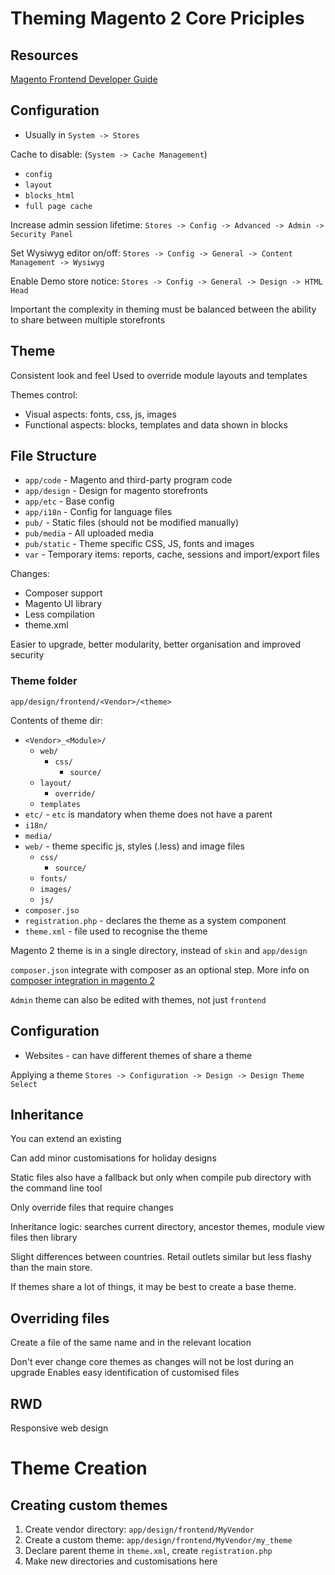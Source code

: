# Theming Magento 2 Core Priciples

## Resources

[Magento Frontend Developer Guide](http://devdocs.magento.com/guides/v2.1/frontend-dev-guide/bk-frontend-dev-guide.html)

## Configuration

* Usually in `System -> Stores`

Cache to disable: (`System -> Cache Management`)
* `config`
* `layout`
* `blocks_html`
* `full page cache`

Increase admin session lifetime: `Stores -> Config -> Advanced -> Admin -> Security Panel`

Set Wysiwyg editor on/off: `Stores -> Config -> General -> Content Management -> Wysiwyg`

Enable Demo store notice: `Stores -> Config -> General -> Design -> HTML Head`

Important the complexity in theming must be balanced between the ability to share between multiple storefronts

## Theme

Consistent look and feel
Used to override module layouts and templates

Themes control:
* Visual aspects: fonts, css, js, images
* Functional aspects: blocks, templates and data shown in blocks

## File Structure

* `app/code` - Magento and third-party program code
* `app/design` - Design for magento storefronts
* `app/etc` - Base config
* `app/i18n` - Config for language files
* `pub/` - Static files (should not be modified manually)
* `pub/media` - All uploaded media
* `pub/static` - Theme specific CSS, JS, fonts and images
* `var` - Temporary items: reports, cache, sessions and import/export files

Changes:
* Composer support
* Magento UI library
* Less compilation
* theme.xml

Easier to upgrade, better modularity, better organisation and improved security

### Theme folder

`app/design/frontend/<Vendor>/<theme>`

Contents of theme dir:
* `<Vendor>_<Module>/`
  * `web/`
    * `css/`
      * `source/`
  * `layout/`
      * `override/`
  * `templates`
* `etc/` - `etc` is mandatory when theme does not have a parent
* `i18n/`
* `media/`
* `web/` - theme specific js, styles (.less) and image files
  * `css/`
    * `source/`
  * `fonts/`
  * `images/`
  * `js/`
* `composer.jso`
* `registration.php` - declares the theme as a system component
* `theme.xml` - file used to recognise the theme

Magento 2 theme is in a single directory, instead of `skin` and `app/design`

`composer.json` integrate with composer as an optional step. More info on [composer integration in magento 2](http://devdocs.magento.com/guides/v2.1/extension-dev-guide/build/composer-integration.html)

`Admin` theme can also be edited with themes, not just `frontend`

## Configuration

- Websites - can have different themes of share a theme

Applying a theme `Stores -> Configuration -> Design -> Design Theme Select`

## Inheritance

You can extend an existing

Can add minor customisations for holiday designs

Static files also have a fallback but only when compile pub directory with the command line tool

Only override files that require changes

Inheritance logic: searches current directory, ancestor themes, module view files then library

Slight differences between countries. Retail outlets similar but less flashy than the main store.

If themes share a lot of things, it may be best to create a base theme.

## Overriding files

Create a file of the same name and in the relevant location

Don't ever change core themes as changes will not be lost during an upgrade
Enables easy identification of customised files

## RWD

Responsive web design

# Theme Creation

## Creating custom themes

1. Create vendor directory: `app/design/frontend/MyVendor`
2. Create a custom theme: `app/design/frontend/MyVendor/my_theme`
3. Declare parent theme in `theme.xml`, create `registration.php`
4. Make new directories and customisations here
